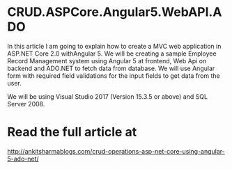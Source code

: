 # CRUD.ASPCore.Angular5.WebAPI.ADO
In this article I am going to explain how to create a MVC web application in ASP.NET Core 2.0 withAngular 5. We will be creating a sample Employee Record Management system using Angular 5 at frontend, Web Api on backend and ADO.NET to fetch data from database. We will use Angular form with required field validations for the input fields to get data from the user.

We will be using Visual Studio 2017 (Version 15.3.5 or above) and SQL Server 2008.
# Read the full article at
http://ankitsharmablogs.com/crud-operations-asp-net-core-using-angular-5-ado-net/
